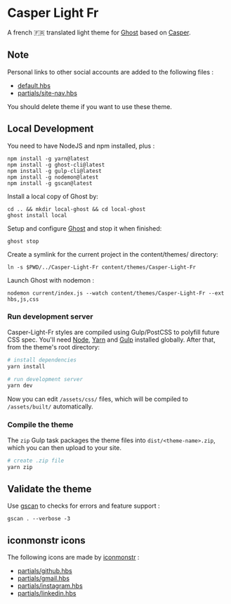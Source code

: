 # Casper Light Fr

A french 🇫🇷 translated light theme for [Ghost](http://github.com/tryghost/ghost/) based on [Casper](https://github.com/TryGhost/Casper).

## Note

Personal links to other social accounts are added to the following files :

- [default.hbs](default.hbs#L40)
- [partials/site-nav.hbs](partials/site-nav.hbs#L32)

You should delete theme if you want to use these theme.

## Local Development

You need to have NodeJS and npm installed, plus :

```shell
npm install -g yarn@latest
npm install -g ghost-cli@latest
npm install -g gulp-cli@latest
npm install -g nodemon@latest
npm install -g gscan@latest
```

Install a local copy of Ghost by:

```shell
cd .. && mkdir local-ghost && cd local-ghost
ghost install local
```

Setup and configure [Ghost](http://localhost:2368/ghost/) and stop it when finished:

```shell
ghost stop
```

Create a symlink for the current project in the content/themes/ directory:

```shell
ln -s $PWD/../Casper-Light-Fr content/themes/Casper-Light-Fr
```

Launch Ghost with nodemon :

```shell
nodemon current/index.js --watch content/themes/Casper-Light-Fr --ext hbs,js,css
```

### Run development server

Casper-Light-Fr styles are compiled using Gulp/PostCSS to polyfill future CSS spec. You'll need [Node](https://nodejs.org/), [Yarn](https://yarnpkg.com/) and [Gulp](https://gulpjs.com) installed globally. After that, from the theme's root directory:

```bash
# install dependencies
yarn install

# run development server
yarn dev
```

Now you can edit `/assets/css/` files, which will be compiled to `/assets/built/` automatically.

### Compile the theme

The `zip` Gulp task packages the theme files into `dist/<theme-name>.zip`, which you can then upload to your site.

```bash
# create .zip file
yarn zip
```

## Validate the theme

Use [gscan](https://github.com/TryGhost/gscan) to checks for errors and feature support :

```
gscan . --verbose -3
```

## iconmonstr icons

The following icons are made by [iconmonstr](https://iconmonstr.com/) :

- [partials/github.hbs](partials/github.hbs)
- [partials/gmail.hbs](partials/gmail.hbs)
- [partials/instagram.hbs](partials/instagram.hbs)
- [partials/linkedin.hbs](partials/linkedin.hbs)
